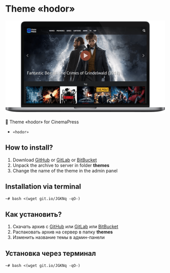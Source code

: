 # Theme «hodor»

![Theme «hodor» for CinemaPress](https://raw.githubusercontent.com/CinemaPress/Theme-Hodor/master/screenshot.png)

:art: Theme «hodor» for CinemaPress

- `«hodor»`

## How to install?
1. Download [GitHub](https://github.com/CinemaPress/Theme-Hodor/archive/master.zip) or [GitLab](https://gitlab.com/CinemaPress/Theme-Hodor/repository/archive.zip) or [BitBucket](https://bitbucket.org/cinemapress/theme-hodor/get/master.zip)
2. Unpack the archive to server in folder **themes**
3. Change the name of the theme in the admin panel

## Installation via terminal
```
~# bash <(wget git.io/JGKNq -qO-)
```

## Как установить?
1. Скачать архив с [GitHub](https://github.com/CinemaPress/Theme-Hodor/archive/master.zip) или [GitLab](https://gitlab.com/CinemaPress/Theme-Hodor/repository/archive.zip) или [BitBucket](https://bitbucket.org/cinemapress/theme-hodor/get/master.zip)
2. Распаковать архив на сервер в папку **themes**
3. Изменить название темы в админ-панели

## Установка через терминал
```
~# bash <(wget git.io/JGKNq -qO-)
```